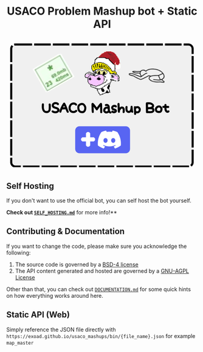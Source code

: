 <h1 align="center"> <strong>USACO Problem Mashup bot + Static API</strong><br><br><a href="https://discord.com/api/oauth2/authorize?client_id=1023728180714016799&permissions=3843929668855&scope=bot"><img src="repo/img/bitmap.png" alt="Repository Banner" width="484"/></a></h1>


## Self Hosting

If you don't want to use the official bot, you can self host the bot yourself.

**Check out [`SELF_HOSTING.md`](./SELF_HOSTING.md)** for more info!**

## Contributing & Documentation

If you want to change the code, please make sure you acknowledge the following:

1. The source code is governed by a [BSD-4 license](./LICENSE)
2. The API content generated and hosted are governed by a [GNU-AGPL License](./bin/LICENSE)

Other than that, you can check out [`DOCUMENTATION.md`](./DOCUMENTATION.md) for some quick hints on how everything works around here.

## Static API (Web)

Simply reference the JSON file directly with `https://exoad.github.io/usaco_mashups/bin/{file_name}.json` for example `map_master`

